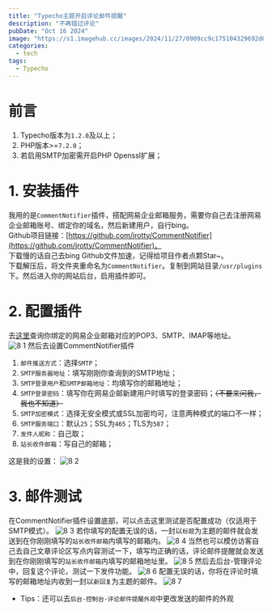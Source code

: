 ```yaml
---
title: "Typecho主题开启评论邮件提醒"
description: "不再错过评论"
pubDate: "Oct 16 2024"
image: "https://s1.imagehub.cc/images/2024/11/27/0909cc9c175104329692d0c0f66034ea.png"
categories:
  - tech
tags:
  - Typecho
---
```

# 前言
1. Typecho版本为`1.2.0`及以上；  
2. PHP版本>=`7.2.0`；  
3. 若启用SMTP加密需开启PHP Openssl扩展；  

# 1. 安装插件
我用的是`CommentNotifier`插件，搭配网易企业邮箱服务，需要你自己去注册网易企业邮箱账号、绑定你的域名，然后新建用户，自行bing。  
Github项目链接：[https://github.com/jrotty/CommentNotifier](https://github.com/jrotty/CommentNotifier)。  
下载慢的话自己去bing Github文件加速，记得给项目作者点颗Star~。  
下载解压后，将文件夹重命名为`CommentNotifier`。复制到网站目录`/usr/plugins`下。然后进入你的网站后台，启用插件即可。

# 2. 配置插件
去[这里](https://qiye.163.com/help/client-profile.html)查询你绑定的网易企业邮箱对应的POP3、SMTP、IMAP等地址。  
![8 1](https://s1.imagehub.cc/images/2024/12/16/edf223d9874eb393995e0d7043d929c4.png)
然后去设置CommentNotifier插件
1. `邮件推送方式`：选择`SMTP`；  
2. `SMTP服务器地址`：填写刚刚你查询到的SMTP地址；  
3. `SMTP登录用户`和`SMTP邮箱地址`：均填写你的邮箱地址；  
4. `SMTP登录密码`：填写你在网易企邮新建用户时填写的登录密码；~~（不要来问我，我也不知道）~~  
5. `SMTP加密模式`：选择无安全模式或SSL加密均可，注意两种模式的端口不一样；  
6. `SMTP服务端口`：默认`25`；SSL为`465`；TLS为`587`；  
7. `发件人昵称`：自己取；  
8. `站长收件邮箱`：写自己的邮箱；  

这是我的设置：
![8 2](https://s1.imagehub.cc/images/2024/12/16/2a9f32ae10705a6e3e60e73d59de7eaf.png)
# 3. 邮件测试
在CommentNotifier插件设置底部，可以点击这里测试是否配置成功（仅适用于SMTP模式）。
![8 3](https://s1.imagehub.cc/images/2024/12/16/9b55a447cbd4cb045a800789787e56f0.png)
若你填写的配置无误的话，一封以`标题`为主题的邮件就会发送到在你刚刚填写的`站长收件邮箱`内填写的邮箱内。
![8 4](https://s1.imagehub.cc/images/2024/12/16/74a85e802bb913eb242db33c85edd136.png)
当然也可以模仿访客自己去自己文章评论区写点内容测试一下，填写均正确的话，评论邮件提醒就会发送到在你刚刚填写的`站长收件邮箱`内填写的邮箱地址里。
![8 5](https://s1.imagehub.cc/images/2024/12/16/5d36d3a6e6005eca99ddc6acdc5a3f20.jpg)
然后去后台-管理评论中，回复这个评论，测试一下发件功能。
![8 6](https://s1.imagehub.cc/images/2024/12/16/fd2385168061f8bce084fe489c018722.png)
配置无误的话，你将在评论时填写的邮箱地址内收到一封以`新回复`为主题的邮件。
![8 7](https://s1.imagehub.cc/images/2024/12/16/2ff74efe3bba8e6ab7579cf7e7d09397.png)
- Tips：还可以去`后台-控制台-评论邮件提醒外观`中更改发送的邮件的外观


